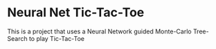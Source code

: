 # Neural Net Tic-Tac-Toe
This is a project that uses a Neural Network guided Monte-Carlo Tree-Search to play Tic-Tac-Toe
